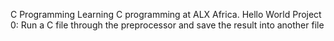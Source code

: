 C Programming
Learning C programming at ALX Africa.
Hello World Project
0: Run a C file through the preprocessor and save the result into another file